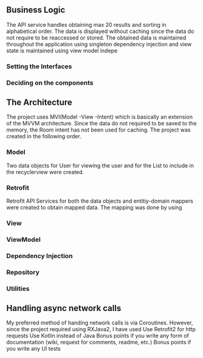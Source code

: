 
## Business Logic
The API service handles obtaining max 20 results and sorting in alphabetical order. The data is displayed without caching since the data do not require to be reaccessed or stored. The obtained data is maintained throughout the application using singleton dependency injection and view state is maintained using view model indepe
### Setting the Interfaces
### Deciding on the components
## The Architecture 
The project uses MVI(Model -View -Intent) which is basically an extension of the MVVM architecture. Since the data do not required to be saved to the memory, the Room intent has not been used for caching. The project was created in the following order.

### Model
Two data objects for User for viewing the user and for the List to include in the recyclerview were created.
### Retrofit
Retrofit API Services for both the data objects and entitiy-domain mappers were created to obtain mapped data. The mapping was done by using 
### View
### ViewModel
### Dependency Injection
### Repository

### Utilities
## Handling async network calls
My preferred method of handing network calls is via Coroutines. However, since the project required using RXJava2, I have used 
Use Retrofit2 for http requests
Use Kotlin instead of Java
Bonus points if you write any form of documentation (wiki, request for comments, readme, etc.)
Bonus points if you write any UI tests
